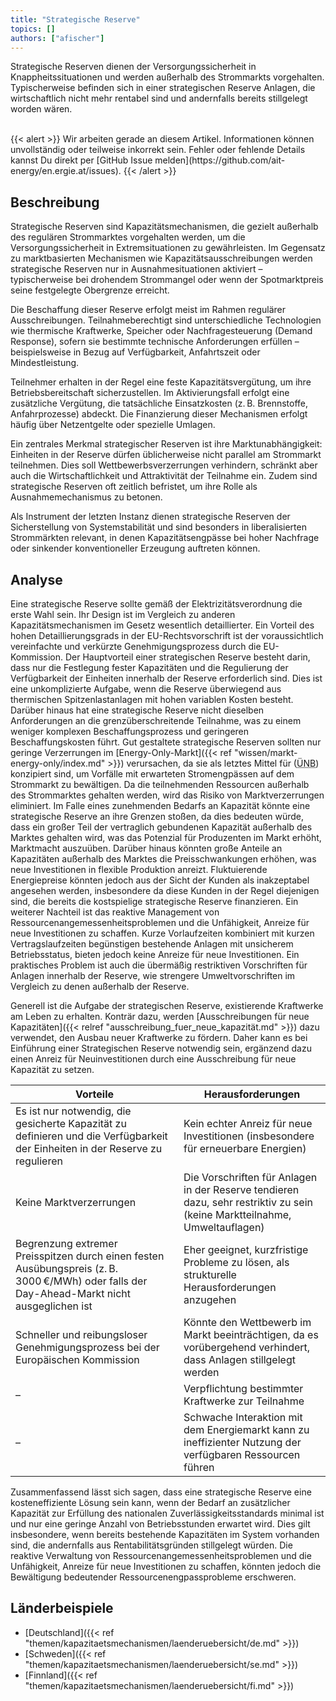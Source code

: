 ```yaml
---
title: "Strategische Reserve"
topics: []
authors: ["afischer"]
---
```


Strategische Reserven dienen der Versorgungssicherheit in Knappheitssituationen und werden außerhalb des Strommarkts vorgehalten.
Typischerweise befinden sich in einer strategischen Reserve Anlagen, die wirtschaftlich nicht mehr rentabel
sind und andernfalls bereits stillgelegt worden wären.

<br>
{{< alert >}}
Wir arbeiten gerade an diesem Artikel. Informationen können unvollständig oder teilweise inkorrekt sein. Fehler oder fehlende Details kannst Du direkt per [GitHub Issue melden](https://github.com/ait-energy/en.ergie.at/issues).
{{< /alert >}}

## Beschreibung

Strategische Reserven sind Kapazitätsmechanismen, die gezielt außerhalb des regulären Strommarktes vorgehalten werden, um die Versorgungssicherheit in Extremsituationen zu gewährleisten. Im Gegensatz zu marktbasierten Mechanismen wie Kapazitätsausschreibungen werden strategische Reserven nur in Ausnahmesituationen aktiviert – typischerweise bei drohendem Strommangel oder wenn der Spotmarktpreis seine festgelegte Obergrenze erreicht.

Die Beschaffung dieser Reserve erfolgt meist im Rahmen regulärer Ausschreibungen. Teilnahmeberechtigt sind unterschiedliche Technologien wie thermische Kraftwerke, Speicher oder Nachfragesteuerung (Demand Response), sofern sie bestimmte technische Anforderungen erfüllen – beispielsweise in Bezug auf Verfügbarkeit, Anfahrtszeit oder Mindestleistung.

Teilnehmer erhalten in der Regel eine feste Kapazitätsvergütung, um ihre Betriebsbereitschaft sicherzustellen. Im Aktivierungsfall erfolgt eine zusätzliche Vergütung, die tatsächliche Einsatzkosten (z. B. Brennstoffe, Anfahrprozesse) abdeckt. Die Finanzierung dieser Mechanismen erfolgt häufig über Netzentgelte oder spezielle Umlagen.

Ein zentrales Merkmal strategischer Reserven ist ihre Marktunabhängigkeit: Einheiten in der Reserve dürfen üblicherweise nicht parallel am Strommarkt teilnehmen. Dies soll Wettbewerbsverzerrungen verhindern, schränkt aber auch die Wirtschaftlichkeit und Attraktivität der Teilnahme ein. Zudem sind strategische Reserven oft zeitlich befristet, um ihre Rolle als Ausnahmemechanismus zu betonen.

Als Instrument der letzten Instanz dienen strategische Reserven der Sicherstellung von Systemstabilität und sind besonders in liberalisierten Strommärkten relevant, in denen Kapazitätsengpässe bei hoher Nachfrage oder sinkender konventioneller Erzeugung auftreten können.

## Analyse

Eine strategische Reserve sollte gemäß der Elektrizitätsverordnung die erste Wahl sein. Ihr Design ist im Vergleich zu anderen Kapazitätsmechanismen im Gesetz wesentlich detaillierter. Ein Vorteil des hohen Detaillierungsgrads in der EU-Rechtsvorschrift ist der voraussichtlich vereinfachte und verkürzte Genehmigungsprozess durch die EU-Kommission.
Der Hauptvorteil einer strategischen Reserve besteht darin, dass nur die Festlegung fester Kapazitäten und die Regulierung der Verfügbarkeit der Einheiten innerhalb der Reserve erforderlich sind. Dies ist eine unkomplizierte Aufgabe, wenn die Reserve überwiegend aus thermischen Spitzenlastanlagen mit hohen variablen Kosten besteht.
Darüber hinaus hat eine strategische Reserve nicht dieselben Anforderungen an die grenzüberschreitende Teilnahme, was zu einem weniger komplexen Beschaffungsprozess und geringeren Beschaffungskosten führt.
Gut gestaltete strategische Reserven sollten nur geringe Verzerrungen im [Energy-Only-Markt]({{< ref "wissen/markt-energy-only/index.md" >}}) verursachen, da sie als letztes Mittel für (<abbr title="Übertragungsnetzbetreiber">ÜNB</abbr>) konzipiert sind, um Vorfälle mit erwarteten Stromengpässen auf dem Strommarkt zu bewältigen. Da die teilnehmenden Ressourcen außerhalb des Strommarktes gehalten werden, wird das Risiko von Marktverzerrungen eliminiert.
Im Falle eines zunehmenden Bedarfs an Kapazität könnte eine strategische Reserve an ihre Grenzen stoßen, da dies bedeuten würde, dass ein großer Teil der vertraglich gebundenen Kapazität außerhalb des Marktes gehalten wird, was das Potenzial für Produzenten im Markt erhöht, Marktmacht auszuüben. Darüber hinaus könnten große Anteile an Kapazitäten außerhalb des Marktes die Preisschwankungen erhöhen, was neue Investitionen in flexible Produktion anreizt. Fluktuierende Energiepreise könnten jedoch aus der Sicht der Kunden als inakzeptabel angesehen werden, insbesondere da diese Kunden in der Regel diejenigen sind, die bereits die kostspielige strategische Reserve finanzieren.
Ein weiterer Nachteil ist das reaktive Management von Ressourcenangemessenheitsproblemen und die Unfähigkeit, Anreize für neue Investitionen zu schaffen. Kurze Vorlaufzeiten kombiniert mit kurzen Vertragslaufzeiten begünstigen bestehende Anlagen mit unsicherem Betriebsstatus, bieten jedoch keine Anreize für neue Investitionen. Ein praktisches Problem ist auch die übermäßig restriktiven Vorschriften für Anlagen innerhalb der Reserve, wie strengere Umweltvorschriften im Vergleich zu denen außerhalb der Reserve.

Generell ist die Aufgabe der strategischen Reserve, existierende Kraftwerke am Leben zu erhalten. Konträr dazu, werden [Ausschreibungen für neue Kapazitäten]({{< relref "ausschreibung_fuer_neue_kapazität.md" >}}) dazu verwendet, den Ausbau neuer Kraftwerke zu fördern. Daher kann es bei Einführung einer Strategischen Reserve notwendig sein, ergänzend dazu einen Anreiz für Neuinvestitionen durch eine Ausschreibung für neue Kapazität zu setzen.

| **Vorteile**                                                                                                                             | **Herausforderungen**                                                                                                           |
|------------------------------------------------------------------------------------------------------------------------------------------|--------------------------------------------------------------------------------------------------------------------------------|
| Es ist nur notwendig, die gesicherte Kapazität zu definieren und die Verfügbarkeit der Einheiten in der Reserve zu regulieren          | Kein echter Anreiz für neue Investitionen (insbesondere für erneuerbare Energien)                                             |
| Keine Marktverzerrungen                                                                                                                  | Die Vorschriften für Anlagen in der Reserve tendieren dazu, sehr restriktiv zu sein (keine Marktteilnahme, Umweltauflagen)    |
| Begrenzung extremer Preisspitzen durch einen festen Ausübungspreis (z. B. 3000 €/MWh) oder falls der Day-Ahead-Markt nicht ausgeglichen ist | Eher geeignet, kurzfristige Probleme zu lösen, als strukturelle Herausforderungen anzugehen                                   |
| Schneller und reibungsloser Genehmigungsprozess bei der Europäischen Kommission                                                         | Könnte den Wettbewerb im Markt beeinträchtigen, da es vorübergehend verhindert, dass Anlagen stillgelegt werden               |
| –                                                                                                                                        | Verpflichtung bestimmter Kraftwerke zur Teilnahme                                                                              |
| –                                                                                                                                        | Schwache Interaktion mit dem Energiemarkt kann zu ineffizienter Nutzung der verfügbaren Ressourcen führen                     |

Zusammenfassend lässt sich sagen, dass eine strategische Reserve eine kosteneffiziente Lösung sein kann, wenn der Bedarf an zusätzlicher Kapazität zur Erfüllung des nationalen Zuverlässigkeitsstandards minimal ist und nur eine geringe Anzahl von Betriebsstunden erwartet wird. Dies gilt insbesondere, wenn bereits bestehende Kapazitäten im System vorhanden sind, die andernfalls aus Rentabilitätsgründen stillgelegt würden. Die reaktive Verwaltung von Ressourcenangemessenheitsproblemen und die Unfähigkeit, Anreize für neue Investitionen zu schaffen, könnten jedoch die Bewältigung bedeutender Ressourcenengpassprobleme erschweren.

## Länderbeispiele

- [Deutschland]({{< ref "themen/kapazitaetsmechanismen/laenderuebersicht/de.md" >}})
- [Schweden]({{< ref "themen/kapazitaetsmechanismen/laenderuebersicht/se.md" >}})
- [Finnland]({{< ref "themen/kapazitaetsmechanismen/laenderuebersicht/fi.md" >}})

